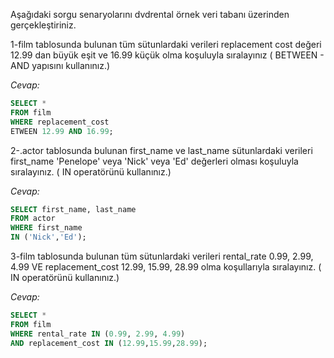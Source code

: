 Aşağıdaki sorgu senaryolarını dvdrental örnek veri tabanı üzerinden gerçekleştiriniz.

1-film tablosunda bulunan tüm sütunlardaki verileri replacement cost değeri 12.99 dan büyük eşit ve 16.99 küçük olma koşuluyla sıralayınız ( BETWEEN - AND yapısını kullanınız.)

*Cevap:*
```sql
SELECT * 
FROM film 
WHERE replacement_cost 
ETWEEN 12.99 AND 16.99;
```



2-.actor tablosunda bulunan first_name ve last_name sütunlardaki verileri first_name 'Penelope' veya 'Nick' veya 'Ed' değerleri olması koşuluyla sıralayınız. ( IN operatörünü kullanınız.)

*Cevap:*
```sql
SELECT first_name, last_name
FROM actor
WHERE first_name
IN ('Nick','Ed');
```
3-film tablosunda bulunan tüm sütunlardaki verileri rental_rate 0.99, 2.99, 4.99 VE replacement_cost 12.99, 15.99, 28.99 olma koşullarıyla sıralayınız. ( IN operatörünü kullanınız.)

*Cevap:*
```sql
SELECT *
FROM film
WHERE rental_rate IN (0.99, 2.99, 4.99) 
AND replacement_cost IN (12.99,15.99,28.99);
```


